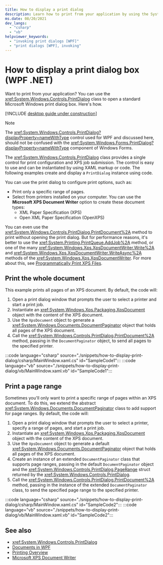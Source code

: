 ```yaml
---
title: How to display a print dialog
description: Learn how to print from your application by using the System.Windows.Controls.PrintDialog class to open a standard Microsoft Windows print dialog box.
ms.date: 08/20/2021
dev_langs: 
  - "csharp"
  - "vb"
helpviewer_keywords: 
  - "invoking print dialogs [WPF]"
  - "print dialogs [WPF], invoking"
---
```


# How to display a print dialog box (WPF .NET)

Want to print from your application? You can use the <xref:System.Windows.Controls.PrintDialog> class to open a standard Microsoft Windows print dialog box. Here's how.

[!INCLUDE [desktop guide under construction](../../includes/desktop-guide-preview-note.md)]

> [!NOTE]
> The <xref:System.Windows.Controls.PrintDialog?displayProperty=nameWithType> control used for WPF and discussed here, should not be confused with the <xref:System.Windows.Forms.PrintDialog?displayProperty=nameWithType> component of Windows Forms.

The <xref:System.Windows.Controls.PrintDialog> class provides a single control for print configuration and XPS job submission. The control is easy to use and can be instantiated by using XAML markup or code. The following examples create and display a `PrintDialog` instance using code.

You can use the print dialog to configure print options, such as:

- Print only a specific range of pages.
- Select from printers installed on your computer. You can use the **Microsoft XPS Document Writer** option to create these document types:
  - XML Paper Specification (XPS)
  - Open XML Paper Specification (OpenXPS)

You can even use the <xref:System.Windows.Controls.PrintDialog.PrintDocument%2A> method to print without opening the print dialog. But for performance reasons, it's better to use the <xref:System.Printing.PrintQueue.AddJob%2A> method, or one of the many <xref:System.Windows.Xps.XpsDocumentWriter.Write%2A> and <xref:System.Windows.Xps.XpsDocumentWriter.WriteAsync%2A> methods of the <xref:System.Windows.Xps.XpsDocumentWriter>. For more about this, see [Programmatically Print XPS Files](\how-to-print-xps-files.md).

## Print the whole document

This example prints all pages of an XPS document. By default, the code will:

1. Open a print dialog window that prompts the user to select a printer and start a print job.
1. Instantiate an <xref:System.Windows.Xps.Packaging.XpsDocument> object with the content of the XPS document.
1. Use the `XpsDocument` object to generate a <xref:System.Windows.Documents.DocumentPaginator> object that holds all pages of the XPS document.
1. Call the <xref:System.Windows.Controls.PrintDialog.PrintDocument%2A> method, passing in the `DocumentPaginator` object, to send all pages to the specified printer.

:::code language="csharp" source="./snippets/how-to-display-print-dialog/csharp/MainWindow.xaml.cs" id="SampleCode1":::
:::code language="vb" source="./snippets/how-to-display-print-dialog/vb/MainWindow.xaml.vb" id="SampleCode1":::

## Print a page range

Sometimes you'll only want to print a specific range of pages within an XPS document. To do this, we extend the abstract <xref:System.Windows.Documents.DocumentPaginator> class to add support for page ranges. By default, the code will:

1. Open a print dialog window that prompts the user to select a printer, specify a range of pages, and start a print job.
1. Instantiate an <xref:System.Windows.Xps.Packaging.XpsDocument> object with the content of the XPS document.
1. Use the `XpsDocument` object to generate a default <xref:System.Windows.Documents.DocumentPaginator> object that holds all pages of the XPS document.
1. Create an instance of an extended `DocumentPaginator` class that supports page ranges, passing in the default `DocumentPaginator` object and the <xref:System.Windows.Controls.PrintDialog.PageRange> struct returned by the <xref:System.Windows.Controls.PrintDialog>.
1. Call the <xref:System.Windows.Controls.PrintDialog.PrintDocument%2A> method, passing in the instance of the extended `DocumentPaginator` class, to send the specified page range to the specified printer.

:::code language="csharp" source="./snippets/how-to-display-print-dialog/csharp/MainWindow.xaml.cs" id="SampleCode2":::
:::code language="vb" source="./snippets/how-to-display-print-dialog/vb/MainWindow.xaml.vb" id="SampleCode2":::

## See also

- <xref:System.Windows.Controls.PrintDialog>
- [Documents in WPF](/dotnet/desktop/wpf/advanced/documents-in-wpf?view=netframeworkdesktop-4.8&preserve-view=true)
- [Printing Overview](printing-overview.md)
- [Microsoft XPS Document Writer](/windows/win32/printdocs/microsoft-xps-document-writer)
